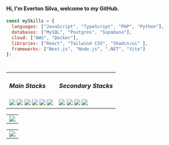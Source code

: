 <h4>Hi, I'm Everton Silva, welcome to my GitHub.</h4>
<table>
<tr>
  
```javascript
const mySkills = {
  languages: ["JavaScript", "TypeScript", "PHP", "Python"],
  databases: ["MySQL", "Postgres", "Supabase"],
  cloud: ["AWS", "Docker"],
  libraries: ["React", "Tailwind CSS", "Shadcn/ui" ],
  frameworks: ["Next.js", "Node.js", ".NET", "Vite"]
};
```

</tr>
</table>
<table style="display: flex; align-items: center">
  <tr>
    <td>
  <h5>Main Stacks</h5>
  <img height:"3em" src="https://img.shields.io/badge/JavaScript-323330?style=for-the-badge&logo=javascript&logoColor=F7DF1E"/> 
  <img height:"3em" src="https://img.shields.io/badge/Tailwind_CSS-38B2AC?style=for-the-badge&logo=tailwind-css&logoColor=white"/> 
  <img height:"3em" src="https://img.shields.io/badge/next.js-000000?style=for-the-badge&logo=nextdotjs&logoColor=white"/> 
  <img height:"3em" src="https://img.shields.io/badge/TypeScript-007ACC?style=for-the-badge&logo=typescript&logoColor=white"/> 
  <img height:"3em" src="https://img.shields.io/badge/Node-007ACC?style=for-the-badge&logo=nodedotjs&logoColor=white"/> 
  <img height:"3em" src="https://img.shields.io/badge/AWS-%23FF9900.svg?style=for-the-badge&logo=amazon-web-services&logoColor=white"
    </td>
<td>
 <div>
   <h5>Secondary Stacks</h5>
  <img height:"3em" src="https://img.shields.io/badge/.NET-512BD4?style=for-the-badge&logo=dotnet&logoColor=white"/> 
  <img height:"3em" src="https://img.shields.io/badge/Docker-2496ED?style=for-the-badge&logo=docker&logoColor=fff"/> 
  <img height:"3em" src="https://img.shields.io/badge/Php-007ACC?style=for-the-badge&logo=php&logoColor=white"/> 
  <img height:"3em" src="https://img.shields.io/badge/Vite-B73BFE?style=for-the-badge&logo=vite&logoColor=FFD62E"/>
 </div>
    </td>
  </tr>
</table>
<table>
  <tr>
    <td>
      <img src="https://github-readme-stats.vercel.app/api/top-langs/?username=evertonrocha2&layout=compact&theme=radical"/>
    </td>
  </tr>
</table>
<table>
  <tr>
    <td>
      <img  src="https://i.imgur.com/O8TpR8x.png"/>
      </td>
  </tr>
</table>
